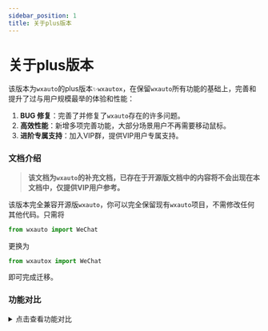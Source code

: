 ```yaml
---
sidebar_position: 1
title: 关于plus版本
---
```

# 关于plus版本

该版本为`wxauto`的plus版本`✨wxautox`，在保留`wxauto`所有功能的基础上，完善和提升了过与用户规模最举的体验和性能：

1. **BUG 修复**：完善了并修复了`wxauto`存在的许多问题。
2. **高效性能**：新增多项完善功能，大部分场景用户不再需要移动鼠标。
3. **进阶专属支持**：加入VIP群，提供VIP用户专属支持。

### 文档介绍

> **该文档为`wxauto`的补充文档，已存在于开源版文档中的内容将不会出现在本文档中，仅提供VIP用户参考。**

该版本完全兼容开源版`wxauto`，你可以完全保留现有`wxauto`项目，不需修改任何其他代码。只需将

```python
from wxauto import WeChat
```

更换为

```python
from wxautox import WeChat
```

即可完成迁移。

### 功能对比

<details>
<summary>点击查看功能对比</summary>

|    类别    |    功能    | wxauto | ✨wxautox |
| :--------: | :--------: | :--: | :----: |
| 消息类 | 发送文字消息 | ✅ | ✅ |
| 消息类 | 发送文件 | ✅ | ✅ |
| 消息类 | 发送自定义表情包 | ❌ | ✅ |
| 消息类 | 引用消息 | ✅ | ✅ |
| 消息类 | @群好友 | ✅ |✅  |
| 消息类 | @所有人 | ✅ | ✅ |
| 消息类 | 获取消息 | ✅ | ✅ |
| 消息类 | 监听消息 | ✅ | ✅ |
| 消息类 | 引用时@ | ❌ | ✅ |
| 消息类 | 通过消息添加好友 | ❌ | ✅ |
| 消息类 | 通过消息获取详情 | ❌ | ✅ |
| 消息类 | 获取卡片消息链接 | ❌ | ✅ |
| 好友管理 | 获取好友列表 | ✅ | ✅ |
| 好友管理 | 发送好友请求 | ✅ | ✅ |
| 好友管理 | 接受好友请求 | ✅ | ✅ |
| 好友管理 | 修改备注 | ❌ | ✅ |
| 好友管理 | 增加标签 | ❌ | ✅ |
| 群管理 | 邀请入群 | ❌ | ✅ |
| 群管理 | 修改群名 | ❌ | ✅ |
| 群管理 | 修改群备注 | ❌ | ✅ |
| 群管理 | 修改群公告 | ❌ | ✅ |
| 群管理 | 修改我在本群昵称 | ❌ | ✅ |
| 群管理 | 消息免打扰 | ❌ | ✅ |
| 群管理 | 获取群列表 | ❌ | ✅ |
| 朋友圈 | 朋友圈相关 | ❌ | ✅ |
| 其他 | 后台模式 | ❌ | ✅ |
| 其他 | BUG修复 | ❌ | ✅ |

</details>



